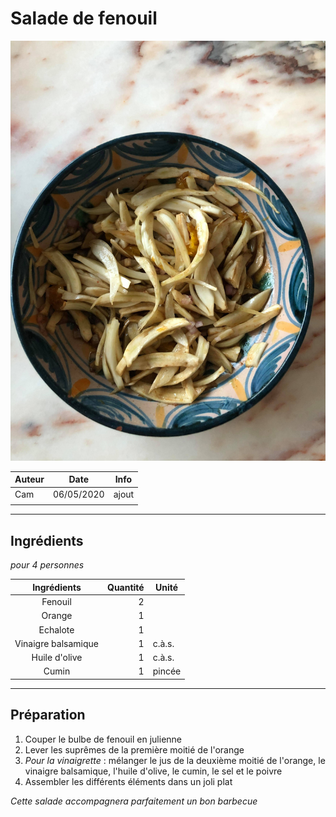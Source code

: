 # Salade de fenouil

<!-- me transmettre une photo (jpg, png, etc) pour que je la mette ici -->
![photo](photos/salade_fenouil.jpg)

| Auteur         | Date           | Info  |
| -------------- |:--------------:| ----- |
| Cam            | 06/05/2020     | ajout |
|                |                |       |

___

## Ingrédients

*pour 4 personnes*

| Ingrédients               | Quantité     | Unité
|:-------------------------:|-------------:|-------
| Fenouil                   |            2 |
| Orange                    |            1 |
| Echalote                  |            1 |
| Vinaigre balsamique       |            1 | c.à.s.
| Huile d'olive             |            1 | c.à.s.
| Cumin                     |            1 | pincée

___

## Préparation

1. Couper le bulbe de fenouil en julienne
2. Lever les suprêmes de la première moitié de l'orange 
3. _Pour la vinaigrette_ : mélanger le jus de la deuxième moitié de l'orange, le vinaigre balsamique, l'huile d'olive, le cumin, le sel et le poivre
4. Assembler les différents éléments dans un joli plat

_Cette salade accompagnera parfaitement un bon barbecue_
